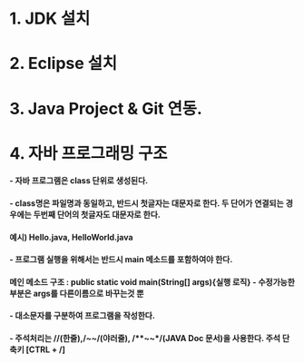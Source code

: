 # 1. JDK 설치
# 2. Eclipse 설치
# 3. Java Project & Git 연동.
# 4. 자바 프로그래밍 구조
#### - 자바 프로그램은 class 단위로 생성된다.
#### - class명은 파일명과 동일하고, 반드시 첫글자는 대문자로 한다. 두 단어가 연결되는 경우에는 두번째 단어의 첫글자도 대문자로 한다.
####	예시) Hello.java, HelloWorld.java
#### - 프로그램 실행을 위해서는 반드시 main 메소드를 포함하여야 한다.
####	메인 메소드 구조 : public static void main(String[] args){실행 로직} - 수정가능한 부분은 args를 다른이름으로 바꾸는것 뿐
#### - 대소문자를 구분하여 프로그램을 작성한다.
#### - 주석처리는 //(한줄),/*~~*/(야러줄), /**~~*/(JAVA Doc 문서)을 사용한다. 주석 단축키 [CTRL + /]



